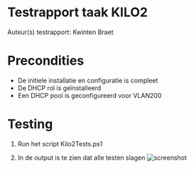 # Testrapport taak KILO2

Auteur(s) testrapport: Kwinten Braet

# Precondities

- De initiele installatie en configuratie is compleet
- De DHCP rol is geïnstalleerd
- Een DHCP pool is geconfigureerd voor VLAN200

# Testing

1. Run het script Kilo2Tests.ps1
   
2. In de output is te zien dat alle testen slagen
![screenshot](./Images-Testplan/KILO2Test_10-12.PNG)